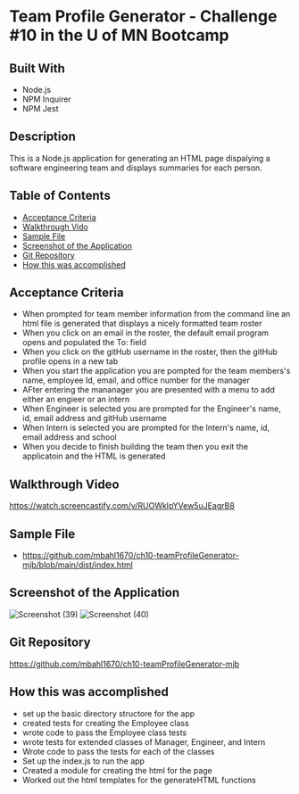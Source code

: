 # Team Profile Generator - Challenge #10 in the U of MN Bootcamp

## Built With
* Node.js
* NPM Inquirer
* NPM Jest

## Description
This is a Node.js application for generating an HTML page dispalying a software engineering team and displays summaries for each person.

## Table of Contents
* [Acceptance Criteria](#acceptance-criteria)
* [Walkthrough Vido](#walkthrough-video)
* [Sample File](#sample-file)
* [Screenshot of the Application](#screenshot-of-the-application)
* [Git Repository](#git-repository)
* [How this was accomplished](#how-this-was-accomplished)

## Acceptance Criteria
* When prompted for team member information from the command line an html file is generated that displays a nicely formatted team roster
* When you click on an email in the roster, the default email program opens and populated the To: field
* When you click on the gitHub username in the roster, then the gitHub profile opens in a new tab
* When you start the application you are pompted for the team members's name, employee Id, email, and office number for the manager
* AFter entering the mananager you are presented with a menu to add either an engieer or an intern
* When Engineer is selected you are prompted for the Engineer's name, id, email address and gitHub username
* When Intern is selected you are prompted for the Intern's name, id, email address and school
* When you decide to finish building the team then you exit the applicatoin and the HTML is generated


## Walkthrough Video
https://watch.screencastify.com/v/RUOWkIpYVew5uJEagrB8


## Sample File
* https://github.com/mbahl1670/ch10-teamProfileGenerator-mjb/blob/main/dist/index.html

## Screenshot of the Application
![Screenshot (39)](https://user-images.githubusercontent.com/90292697/146626071-38cf2dfa-5ca8-4f16-adc2-b573ac360ee7.png)
![Screenshot (40)](https://user-images.githubusercontent.com/90292697/146626073-f89667eb-0642-48e7-ae0a-6aa93147dd86.png)

## Git Repository
https://github.com/mbahl1670/ch10-teamProfileGenerator-mjb


## How this was accomplished
* set up the basic directory structore for the app
* created tests for creating the Employee class
* wrote code to pass the Employee class tests
* wrote tests for extended classes of Manager, Engineer, and Intern
* Wrote code to pass the tests for each of the classes
* Set up the index.js to run the app
* Created a module for creating the html for the page
* Worked out the html templates for the generateHTML functions
